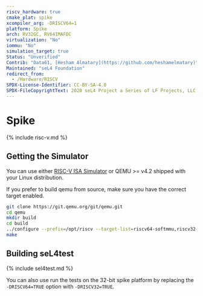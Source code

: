 ```yaml
---
riscv_hardware: true
cmake_plat: spike
xcompiler_arg: -DRISCV64=1
platform: Spike
arch: RV32GC, RV64IMAFDC
virtualization: "No"
iommu: "No"
simulation_target: true
Status: "Unverified"
Contrib: "Data61, [Hesham Almatary](https://github.com/heshamelmatary)"
Maintained: "seL4 Foundation"
redirect_from:
  - /Hardware/RISCV
SPDX-License-Identifier: CC-BY-SA-4.0
SPDX-FileCopyrightText: 2020 seL4 Project a Series of LF Projects, LLC.
---
```


# Spike

{% include risc-v.md %}

## Getting the Simulator
You can use either [RISC-V ISA
Simulator](https://github.com/riscv/riscv-isa-sim) or QEMU >= v4.2 shipped with
your Linux distribution.

If you prefer to build qemu from source, make sure you have the correct target
enabled.

```sh
git clone https://git.qemu.org/git/qemu.git
cd qemu
mkdir build
cd build
../configure --prefix=/opt/riscv --target-list=riscv64-softmmu,riscv32-softmmu
make
```

## Building seL4test

{% include sel4test.md %}

You can also use run the tests on the 32-bit spike platform by replacing
the `-DRISCV64=TRUE` option with `-DRISCV32=TRUE`.
